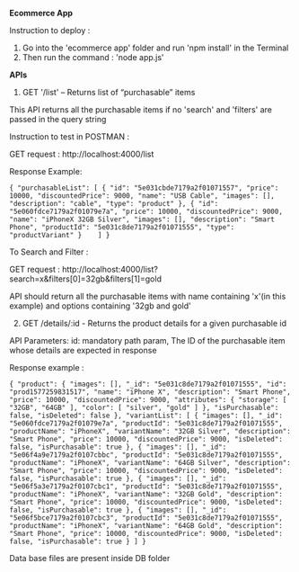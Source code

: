 
**Ecommerce App** 

Instruction to deploy : 
1. Go into the 'ecommerce app' folder and run 'npm install' in the Terminal
2. Then run the command : 'node app.js'

**APIs**

1. GET '/list' – Returns list of “purchasable” items
  
This API returns all the purchasable items if no 'search' and 'filters' are passed in the query string

Instruction to test in POSTMAN : 

GET request : http://localhost:4000/list 

Response Example:

`{
     "purchasableList": [
         {
             "id": "5e031cbde7179a2f01071557",
             "price": 10000,
             "discountedPrice": 9000,
             "name": "USB Cable",
             "images": [],
             "description": "cable",
             "type": "product"
         },
         {
             "id": "5e060fdce7179a2f01079e7a",
             "price": 10000,
             "discountedPrice": 9000,
             "name": "iPhoneX 32GB Silver",
             "images": [],
             "description": "Smart Phone",
             "productId": "5e031c8de7179a2f01071555",
             "type": "productVariant"
         }   
     ]
 }`
 
 To Search and Filter :
 
 GET request : http://localhost:4000/list?search=x&filters[0]=32gb&filters[1]=gold
 
 API should return all the purchasable items with name containing 'x'(in this example) and options containing '32gb and gold'
 
 
 
 2. GET /details/:id - Returns the product details for a given purchasable id

 API Parameters:
 id: mandatory path param, The ID of the purchasable item whose details are expected in response
 
 Response example : 
 
 `{
      "product": {
          "images": [],
          "_id": "5e031c8de7179a2f01071555",
          "id": "prod1577259831517",
          "name": "iPhone X",
          "description": "Smart Phone",
          "price": 10000,
          "discountedPrice": 9000,
          "attributes": {
              "storage": [
                  "32GB",
                  "64GB"
              ],
              "color": [
                  "silver",
                  "gold"
              ]
          },
          "isPurchasable": false,
          "isDeleted": false
      },
      "variantList": [
          {
              "images": [],
              "_id": "5e060fdce7179a2f01079e7a",
              "productId": "5e031c8de7179a2f01071555",
              "productName": "iPhoneX",
              "variantName": "32GB Silver",
              "description": "Smart Phone",
              "price": 10000,
              "discountedPrice": 9000,
              "isDeleted": false,
              "isPurchasable": true
          },
          {
              "images": [],
              "_id": "5e06f4a9e7179a2f0107cbbc",
              "productId": "5e031c8de7179a2f01071555",
              "productName": "iPhoneX",
              "variantName": "64GB Silver",
              "description": "Smart Phone",
              "price": 10000,
              "discountedPrice": 9000,
              "isDeleted": false,
              "isPurchasable": true
          },
          {
              "images": [],
              "_id": "5e06f5a3e7179a2f0107cbc1",
              "productId": "5e031c8de7179a2f01071555",
              "productName": "iPhoneX",
              "variantName": "32GB Gold",
              "description": "Smart Phone",
              "price": 10000,
              "discountedPrice": 9000,
              "isDeleted": false,
              "isPurchasable": true
          },
          {
              "images": [],
              "_id": "5e06f5bce7179a2f0107cbc3",
              "productId": "5e031c8de7179a2f01071555",
              "productName": "iPhoneX",
              "variantName": "64GB Gold",
              "description": "Smart Phone",
              "price": 10000,
              "discountedPrice": 9000,
              "isDeleted": false,
              "isPurchasable": true
          }
      ]
  }`

 Data base files are present inside DB folder